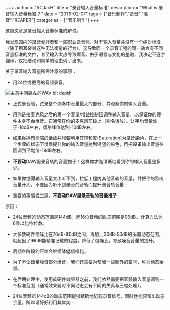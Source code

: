 +++
author = "RCJacH"
title =  "录音输入音量标准"
description = "What is 录音输入音量标准？"
date = "2016-02-07"
tags = ["音乐制作","录音","混音","REAPER"]
categories = ["音乐制作"]
+++

这篇文章是录音输入音量标准的解说。

我发现国内的录音爱好者和一些职业录音师，对于输入音量并没有一个绝对标准（除了用耳朵听这种无法衡量的行为），这导致同一个录音工程的同一轨会有不同音量标准的文件，甚至输入太热导致爆音。由于语言与文化的差别，我决定不逐字翻译，仅把结论和简单的理由列了出来。

 

关于录音输入音量所需注意的事项：

+ 用24位或更高的音频录音。

![主意中间靠左的WAV bit depth](http://wiki.cockos.com/wiki/images/e/ee/Project_settings_-_Media.png)

+ 正式录音前，试录整个演奏中音量最大的部分，并观察你的输入音量。

+ 用你链接麦克风之后的第一个音量/增益控制钮调整输入音量，以保证你的硬件本身不会爆音。它通常在你的麦克风前级上（别名话放）。让平均音量处于-18dB左右，偶尔峰值达到-10dB左右。

+ 如果你拥有高端的话放并想要利用其饱和度(Saturation)为录音染色，在上一个步骤的状态下慢慢提升你的输入音量达到渴望的染色，再把设备输出音量往回调到平均值-18dB左右。

+ **不要动**DAW里录音轨的音量推子！这样你才能清晰地看到你的输入音量是多少。

+ 如果你觉得输入音量太小听不到，拉低工程内其他音轨的音量，并把你的监听音量开大。不要因为听不到录音的音轨而提升录音轨音量！

+ 重要的事情说三遍，**不要动DAW里录音轨的音量推子**！

原因：

+ 24位音频的动态范围是144dB，而16位音频的动态范围是96dB。计算方法为6乘以比特位数。

+ 大多数硬件信噪比在70dB-80dB之间，再加上30dB-50dB的乐器动态范围，就超出了96dB能精准记载的程度，降低了信噪比，导致噪音音量的提升。

+ 后期各阶段的压缩会继续降低信噪比。

+ 为了不让音量峰值部分爆音，我们还需要为预留一些额外的空间，称为动态余量。

+ 在后期处理中，使用软硬件效果器之前，我们依然需要把音频输入音量调到一个标准范围（通常效果器对不同动态会有不同的失真与压缩处理）。

+ 24位音频的144dB的动态范围能够精确地记载录音信号，同时也能预留出动态余量，所以请好好利用其优势！

